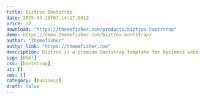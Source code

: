 ```yaml
---
title: Biztrox Bootstrap
date: 2025-03-25T07:14:17.841Z
price: 37
download: "https://themefisher.com/products/biztrox-bootstrap"
demo: https://demo.themefisher.com/biztrox-bootstrap/
author: "Themefisher"
author_link: "https://themefisher.com"
description: Biztrox is a premium Bootstrap template for business websites.
ssg: [Html]
css: [bootstrap]
ui: []
cms: []
category: [business]
draft: false
---
```

